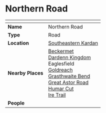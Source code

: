 # Northern Road

| []() | |
| --- | --- |
| **Name** | Northern Road |
| **Type** | Road |
| **Location** | [Southeastern Kardan](../regions/southeastern-kardan.md) |
| **Nearby Places** | [Beckermet](../settlements/towns/beckermet.md)<br>[Dardenn Kingdom](../../civilisations/dardenn-kingdom/dardenn-kingdom.md)<br>Eaglesfield<br>[Goldreach](../../civilisations/kingdom-of-astor/SETTLEMENTS/GOLDREACH/README.md)<br>[Grasthwaite Bend](grasthwaite-bend.md)<br>[Great Astor Road](great-astor-road.md)<br>[Humar Cut](humar-cut.md)<br>[Ire Trail](ire-trail.md) |
| **People** | |
